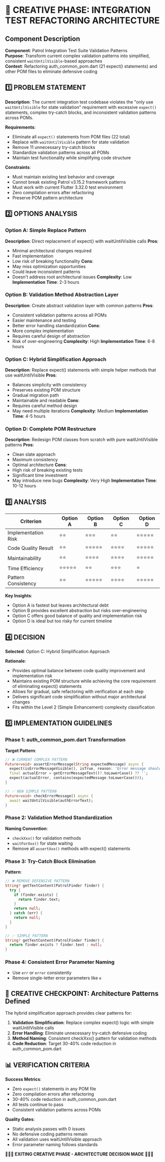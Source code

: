 # 🎨 CREATIVE PHASE: INTEGRATION TEST REFACTORING ARCHITECTURE

## Component Description
**Component**: Patrol Integration Test Suite Validation Patterns  
**Purpose**: Transform current complex validation patterns into simplified, consistent `waitUntilVisible`-based approaches  
**Context**: Refactoring auth_common_pom.dart (21 expect() statements) and other POM files to eliminate defensive coding

## 1️⃣ PROBLEM STATEMENT

**Description**: The current integration test codebase violates the "only use `waitUntilVisible` for state validation" requirement with excessive `expect()` statements, complex try-catch blocks, and inconsistent validation patterns across POMs.

**Requirements**:
- Eliminate all `expect()` statements from POM files (22 total)
- Replace with `waitUntilVisible` pattern for state validation
- Remove 11 unnecessary try-catch blocks
- Standardize validation patterns across all POMs
- Maintain test functionality while simplifying code structure

**Constraints**:
- Must maintain existing test behavior and coverage
- Cannot break existing Patrol v3.15.2 framework patterns
- Must work with current Flutter 3.32.0 test environment
- Zero compilation errors after refactoring
- Preserve POM pattern architecture

## 2️⃣ OPTIONS ANALYSIS

### Option A: Simple Replace Pattern
**Description**: Direct replacement of expect() with waitUntilVisible calls
**Pros**:
- Minimal architectural changes required
- Fast implementation
- Low risk of breaking functionality
**Cons**:
- May miss optimization opportunities
- Could leave inconsistent patterns
- Doesn't address root architectural issues
**Complexity**: Low  
**Implementation Time**: 2-3 hours

### Option B: Validation Method Abstraction Layer
**Description**: Create abstract validation layer with common patterns
**Pros**:
- Consistent validation patterns across all POMs
- Easier maintenance and testing
- Better error handling standardization
**Cons**:
- More complex implementation
- Requires careful design of abstraction
- Risk of over-engineering
**Complexity**: High
**Implementation Time**: 6-8 hours

### Option C: Hybrid Simplification Approach
**Description**: Replace expect() statements with simple helper methods that use waitUntilVisible
**Pros**:
- Balances simplicity with consistency
- Preserves existing POM structure
- Gradual migration path
- Maintainable and readable
**Cons**:
- Requires careful method design
- May need multiple iterations
**Complexity**: Medium
**Implementation Time**: 4-5 hours

### Option D: Complete POM Restructure
**Description**: Redesign POM classes from scratch with pure waitUntilVisible patterns
**Pros**:
- Clean slate approach
- Maximum consistency
- Optimal architecture
**Cons**:
- High risk of breaking existing tests
- Significant time investment
- May introduce new bugs
**Complexity**: Very High
**Implementation Time**: 10-12 hours

## 3️⃣ ANALYSIS

| Criterion | Option A | Option B | Option C | Option D |
|-----------|----------|----------|----------|----------|
| Implementation Risk | ⭐⭐ | ⭐⭐⭐ | ⭐⭐ | ⭐⭐⭐⭐⭐ |
| Code Quality Result | ⭐⭐ | ⭐⭐⭐⭐⭐ | ⭐⭐⭐⭐ | ⭐⭐⭐⭐⭐ |
| Maintainability | ⭐⭐ | ⭐⭐⭐⭐ | ⭐⭐⭐⭐ | ⭐⭐⭐⭐⭐ |
| Time Efficiency | ⭐⭐⭐⭐⭐ | ⭐⭐ | ⭐⭐⭐ | ⭐ |
| Pattern Consistency | ⭐⭐ | ⭐⭐⭐⭐⭐ | ⭐⭐⭐⭐ | ⭐⭐⭐⭐⭐ |

**Key Insights**:
- Option A is fastest but leaves architectural debt
- Option B provides excellent abstraction but risks over-engineering
- Option C offers good balance of quality and implementation risk
- Option D is ideal but too risky for current timeline

## 4️⃣ DECISION

**Selected**: Option C: Hybrid Simplification Approach

**Rationale**: 
- Provides optimal balance between code quality improvement and implementation risk
- Maintains existing POM structure while achieving the core requirement of eliminating expect() statements
- Allows for gradual, safe refactoring with verification at each step
- Delivers significant code simplification without major architectural changes
- Fits within the Level 2 (Simple Enhancement) complexity classification

## 5️⃣ IMPLEMENTATION GUIDELINES

### Phase 1: auth_common_pom.dart Transformation
**Target Pattern**:
```dart
// ❌ CURRENT COMPLEX PATTERN
Future<void> assertErrorMessage(String expectedMessage) async {
  expect(isErrorMessageVisible(), isTrue, reason: 'Error message should be visible');
  final actualError = getErrorMessageText()?.toLowerCase() ?? '';
  expect(actualError, contains(expectedMessage.toLowerCase()));
}

// ✅ NEW SIMPLE PATTERN  
Future<void> checkErrorMessage() async {
  await waitUntilVisible(authErrorText);
}
```

### Phase 2: Validation Method Standardization
**Naming Convention**:
- `checkXxx()` for validation methods
- `waitForXxx()` for state waiting
- Remove all `assertXxx()` methods with expect() statements

### Phase 3: Try-Catch Block Elimination
**Pattern**:
```dart
// ❌ REMOVE DEFENSIVE PATTERN
String? getTextContent(PatrolFinder finder) {
  try {
    if (finder.exists) {
      return finder.text;
    }
    return null;
  } catch (err) {
    return null;
  }
}

// ✅ SIMPLE PATTERN
String? getTextContent(PatrolFinder finder) {
  return finder.exists ? finder.text : null;
}
```

### Phase 4: Consistent Error Parameter Naming
- Use `err` or `error` consistently
- Remove single-letter error parameters like `e`

## 🎨 CREATIVE CHECKPOINT: Architecture Patterns Defined

The hybrid simplification approach provides clear patterns for:
1. **Validation Simplification**: Replace complex expect() logic with simple waitUntilVisible calls
2. **Error Handling**: Eliminate unnecessary try-catch defensive coding
3. **Method Naming**: Consistent checkXxx() pattern for validation methods
4. **Code Reduction**: Target 30-40% code reduction in auth_common_pom.dart

## 📊 VERIFICATION CRITERIA

**Success Metrics**:
- Zero `expect()` statements in any POM file
- Zero compilation errors after refactoring
- 30-40% code reduction in auth_common_pom.dart
- All tests continue to pass
- Consistent validation patterns across POMs

**Quality Gates**:
- Static analysis passes with 0 issues
- No defensive coding patterns remain
- All validation uses waitUntilVisible approach
- Error parameter naming follows standards

🎨🎨🎨 **EXITING CREATIVE PHASE - ARCHITECTURE DECISION MADE** 🎨🎨🎨
 